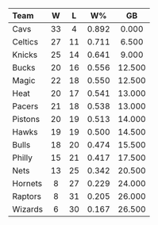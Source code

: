 | Team                             |  W  |  L  |  W%   |   GB   |
|:---------------------------------|:---:|:---:|:-----:|:------:|
| [](/r/clevelandcavs) Cavs        | 33  |  4  | 0.892 | 0.000  |
| [](/r/bostonceltics) Celtics     | 27  | 11  | 0.711 | 6.500  |
| [](/r/nyknicks) Knicks           | 25  | 14  | 0.641 | 9.000  |
| [](/r/mkebucks) Bucks            | 20  | 16  | 0.556 | 12.500 |
| [](/r/orlandomagic) Magic        | 22  | 18  | 0.550 | 12.500 |
| [](/r/heat) Heat                 | 20  | 17  | 0.541 | 13.000 |
| [](/r/pacers) Pacers             | 21  | 18  | 0.538 | 13.000 |
| [](/r/detroitpistons) Pistons    | 20  | 19  | 0.513 | 14.000 |
| [](/r/atlantahawks) Hawks        | 19  | 19  | 0.500 | 14.500 |
| [](/r/chicagobulls) Bulls        | 18  | 20  | 0.474 | 15.500 |
| [](/r/sixers) Philly             | 15  | 21  | 0.417 | 17.500 |
| [](/r/gonets) Nets               | 13  | 25  | 0.342 | 20.500 |
| [](/r/charlottehornets) Hornets  |  8  | 27  | 0.229 | 24.000 |
| [](/r/torontoraptors) Raptors    |  8  | 31  | 0.205 | 26.000 |
| [](/r/washingtonwizards) Wizards |  6  | 30  | 0.167 | 26.500 |
